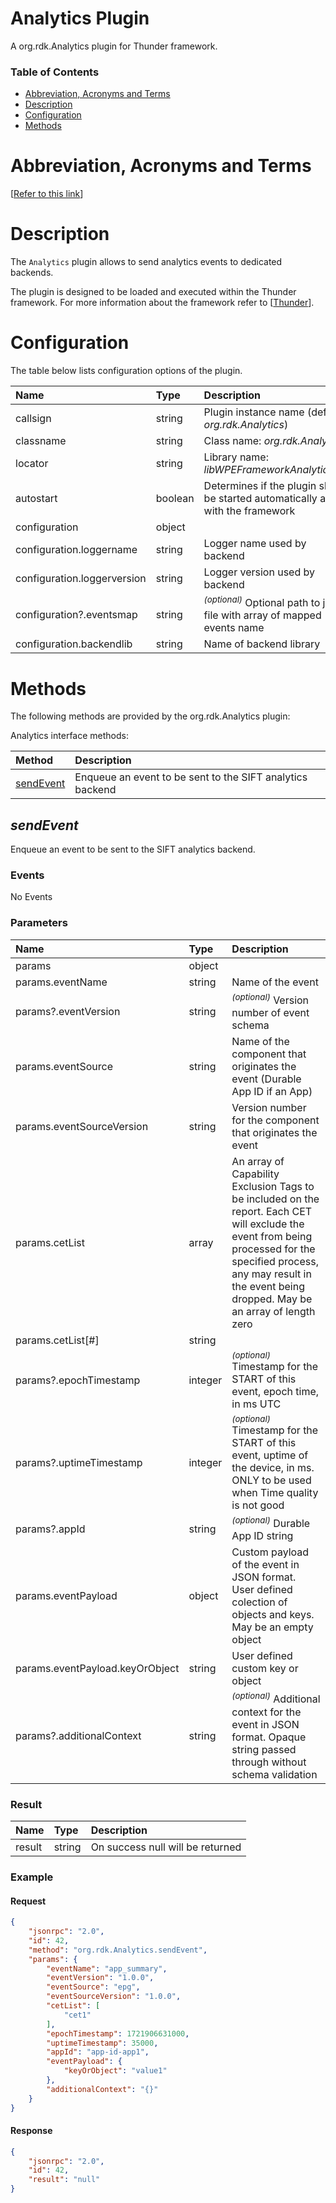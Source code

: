 <!-- Generated automatically, DO NOT EDIT! -->
<a name="Analytics_Plugin"></a>
# Analytics Plugin

A org.rdk.Analytics plugin for Thunder framework.

### Table of Contents

- [Abbreviation, Acronyms and Terms](#Abbreviation,_Acronyms_and_Terms)
- [Description](#Description)
- [Configuration](#Configuration)
- [Methods](#Methods)

<a name="Abbreviation,_Acronyms_and_Terms"></a>
# Abbreviation, Acronyms and Terms

[[Refer to this link](overview/aat.md)]

<a name="Description"></a>
# Description

The `Analytics` plugin allows to send analytics events to dedicated backends.

The plugin is designed to be loaded and executed within the Thunder framework. For more information about the framework refer to [[Thunder](#Thunder)].

<a name="Configuration"></a>
# Configuration

The table below lists configuration options of the plugin.

| Name | Type | Description |
| :-------- | :-------- | :-------- |
| callsign | string | Plugin instance name (default: *org.rdk.Analytics*) |
| classname | string | Class name: *org.rdk.Analytics* |
| locator | string | Library name: *libWPEFrameworkAnalytics.so* |
| autostart | boolean | Determines if the plugin shall be started automatically along with the framework |
| configuration | object |  |
| configuration.loggername | string | Logger name used by backend |
| configuration.loggerversion | string | Logger version used by backend |
| configuration?.eventsmap | string | <sup>*(optional)*</sup> Optional path to json file with array of mapped events name |
| configuration.backendlib | string | Name of backend library |

<a name="Methods"></a>
# Methods

The following methods are provided by the org.rdk.Analytics plugin:

Analytics interface methods:

| Method | Description |
| :-------- | :-------- |
| [sendEvent](#sendEvent) | Enqueue an event to be sent to the SIFT analytics backend |


<a name="sendEvent"></a>
## *sendEvent*

Enqueue an event to be sent to the SIFT analytics backend.

### Events

No Events

### Parameters

| Name | Type | Description |
| :-------- | :-------- | :-------- |
| params | object |  |
| params.eventName | string | Name of the event |
| params?.eventVersion | string | <sup>*(optional)*</sup> Version number of event schema |
| params.eventSource | string | Name of the component that originates the event (Durable App ID if an App) |
| params.eventSourceVersion | string | Version number for the component that originates the event |
| params.cetList | array | An array of Capability Exclusion Tags to be included on the report. Each CET will exclude the event from being processed for the specified process, any may result in the event being dropped. May be an array of length zero |
| params.cetList[#] | string |  |
| params?.epochTimestamp | integer | <sup>*(optional)*</sup> Timestamp for the START of this event, epoch time, in ms UTC |
| params?.uptimeTimestamp | integer | <sup>*(optional)*</sup> Timestamp for the START of this event, uptime of the device, in ms. ONLY to be used when Time quality is not good |
| params?.appId | string | <sup>*(optional)*</sup> Durable App ID string |
| params.eventPayload | object | Custom payload of the event in JSON format. User defined colection of objects and keys. May be an empty object |
| params.eventPayload.keyOrObject | string | User defined custom key or object |
| params?.additionalContext | string | <sup>*(optional)*</sup> Additional context for the event in JSON format. Opaque string passed through without schema validation |

### Result

| Name | Type | Description |
| :-------- | :-------- | :-------- |
| result | string | On success null will be returned |

### Example

#### Request

```json
{
    "jsonrpc": "2.0",
    "id": 42,
    "method": "org.rdk.Analytics.sendEvent",
    "params": {
        "eventName": "app_summary",
        "eventVersion": "1.0.0",
        "eventSource": "epg",
        "eventSourceVersion": "1.0.0",
        "cetList": [
            "cet1"
        ],
        "epochTimestamp": 1721906631000,
        "uptimeTimestamp": 35000,
        "appId": "app-id-app1",
        "eventPayload": {
            "keyOrObject": "value1"
        },
        "additionalContext": "{}"
    }
}
```

#### Response

```json
{
    "jsonrpc": "2.0",
    "id": 42,
    "result": "null"
}
```

